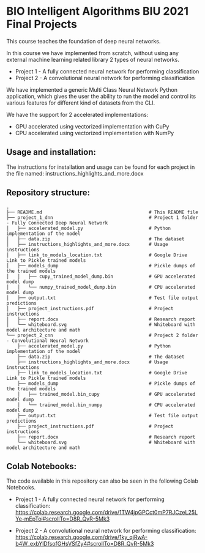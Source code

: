 # BIO Intelligent Algorithms BIU 2021 Final Projects

This course teaches the foundation of deep neural networks.

In this course we have implemented from scratch, without using any external machine learning related
library 2 types of neural networks.

* Project 1 - A fully connected neural network for performing classification
* Project 2 - A convolutional neural network for performing classification

We have implemented a generic Multi Class Neural Network Python application,
which gives the user the ability to run the model and control its various features for different kind of datasets from the CLI.

We have the support for 2 accelerated implementations:
* GPU accelerated using vectorized implementation with CuPy
* CPU accelerated using vectorized implementation with NumPy

## Usage and installation:
The instructions for installation and usage can be found for each project in the file named: instructions_highlights_and_more.docx

## Repository structure:
    .
    ├── README.md                                       # This README file
    ├── project_1_dnn                                   # Project 1 folder - Fully Connected Deep Neural Network
    │   ├── accelerated_model.py                        # Python implementation of the model
    │   ├── data.zip                                    # The dataset
    │   ├── instructions_highlights_and_more.docx       # Usage instructions
    │   ├── link_to_models_location.txt                 # Google Drive Link to Pickle trained models
    │   ├── models_dump                                 # Pickle dumps of the trained models
    │   │   ├── cupy_trained_model_dump.bin             # GPU accelerated model dump
    │   │   └── numpy_trained_model_dump.bin            # CPU accelerated model dump
    │   ├── output.txt                                  # Test file output predictions
    │   ├── project_instructions.pdf                    # Project instructions
    │   ├── report.docx                                 # Research report
    │   └── whiteboard.svg                              # Whiteboard with model architecture and math
    └── project_2_cnn                                   # Project 2 folder - Convolutional Neural Network
        ├── accelerated_model.py                        # Python implementation of the model
        ├── data.zip                                    # The dataset
        ├── instructions_highlights_and_more.docx       # Usage instructions
        ├── link_to_models_location.txt                 # Google Drive Link to Pickle trained models
        ├── models_dump                                 # Pickle dumps of the trained models
        │   ├── trained_model.bin_cupy                  # GPU accelerated model dump
        │   └── trained_model.bin_numpy                 # CPU accelerated model dump
        ├── output.txt                                  # Test file output predictions
        ├── project_instructions.pdf                    # Project instructions
        ├── report.docx                                 # Research report
        └── whiteboard.svg                              # Whiteboard with model architecture and math

## Colab Notebooks:
The code available in this repository can also be seen in the following Colab Notebooks.

* Project 1 - A fully connected neural network for performing classification:
https://colab.research.google.com/drive/1TW4jpGPCct0mP7RJCzeL25LYe-mEpToi#scrollTo=D8R_QvR-5Mk3

* Project 2 - A convolutional neural network for performing classification:
https://colab.research.google.com/drive/1ky_qjRwA-b4W_exbYlDfsofGHsVSfZy4#scrollTo=D8R_QvR-5Mk3
